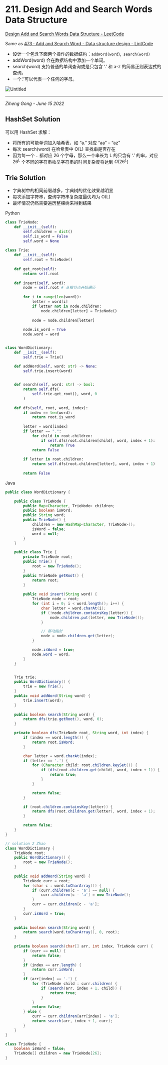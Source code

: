 # 211. Design Add and Search Words Data Structure

[Design Add and Search Words Data Structure - LeetCode](https://leetcode.com/problems/design-add-and-search-words-data-structure/)

Same as  [473 · Add and Search Word - Data structure design - LintCode](https://www.lintcode.com/problem/473/)

- 设计一个包含下面两个操作的数据结构：`addWord(word`),` search(word)`
- addWord(word) 会在数据结构中添加一个单词。
- search(word) 支持普通的单词查询或是只包含 ‘.’ 和 a-z 的简易正则表达式的查询。
- 一个‘.’可以代表一个任何的字母。

![Untitled](https://s3.us-west-2.amazonaws.com/secure.notion-static.com/0aa687a0-3d35-48d7-90ce-8ebb208b05df/Untitled.png?X-Amz-Algorithm=AWS4-HMAC-SHA256&X-Amz-Content-Sha256=UNSIGNED-PAYLOAD&X-Amz-Credential=AKIAT73L2G45EIPT3X45%2F20220615%2Fus-west-2%2Fs3%2Faws4_request&X-Amz-Date=20220615T234505Z&X-Amz-Expires=86400&X-Amz-Signature=fb81e2feb7399ca583d32a36a01d5e6bef9bf841a2967810ec29b2c8c6e905ec&X-Amz-SignedHeaders=host&response-content-disposition=filename%20%3D%22Untitled.png%22&x-id=GetObject)

---

*Ziheng Gong - June 15 2022*

## HashSet Solution

可以用 HashSet 求解：

- 将所有的可能单词加入哈希表，如 “a.” 对应 “aa” – “az”
- 每次 search(word) 在哈希表中 O(L) 查找串是否存在
- 因为每一个 `.` 都对应 26 个字母，那么一个串长为 L 的只含有 ‘.’ 的串，对应 $26^L$ 个不同的字符串枚举字符串的时间复杂度将达到 $O(26 ^ L)$

## Trie Solution

- 字典树中的相同前缀越多，字典树的优化效果越明显
- 每次添加字符串，查询字符串复杂度最优均为 O(L)
- 最坏情况仍然需要遍历整棵树来得到结果

Python

```python
class TrieNode:
    def __init__(self):
        self.children = dict()
        self.is_word = False
        self.word = None
    
class Trie:
    def __init__(self):
        self.root = TrieNode()
    
    def get_root(self):
        return self.root
    
    def insert(self, word):
        node = self.root # 从根节点开始遍历
        
        for i in range(len(word)):
            letter = word[i]
            if letter not in node.children:
                node.children[letter] = TrieNode()
            
            node = node.children[letter]
        
        node.is_word = True
        node.word = word


class WordDictionary:
    def __init__(self):
        self.trie = Trie()

    def addWord(self, word: str) -> None:
        self.trie.insert(word)
        

    def search(self, word: str) -> bool:
        return self.dfs(
            self.trie.get_root(), word, 0
        )
    
    def dfs(self, root, word, index):
        if index == len(word):
            return root.is_word
        
        letter = word[index]
        if letter == ".":
            for child in root.children:
                if self.dfs(root.children[child], word, index + 1):
                    return True
            return False
        
        if letter in root.children:
            return self.dfs(root.children[letter], word, index + 1)
        
        return False
```

Java

```java
public class WordDictionary {

    public class TrieNode {
        public Map<Character, TrieNode> children;
        public boolean isWord;
        public String word;
        public TrieNode() {
            children = new HashMap<Character, TrieNode>();
            isWord = false;
            word = null;
        }
    }

    public class Trie {
        private TrieNode root;
        public Trie() {
            root = new TrieNode();
        }
        public TrieNode getRoot() {
            return root;
        }
        
        public void insert(String word) {
            TrieNode node = root;
            for (int i = 0; i < word.length(); i++) {
                char letter = word.charAt(i);
                if (!node.children.containsKey(letter)) {
                    node.children.put(letter, new TrieNode());
                }

                // 移动指针
                node = node.children.get(letter);
            }

            node.isWord = true;
            node.word = word;
        }
    }


    Trie trie;
    public WordDictionary() {
        trie = new Trie();
    }
    public void addWord(String word) {
        trie.insert(word);
    }
    
    public boolean search(String word) {
        return dfs(trie.getRoot(), word, 0);
    }

    private boolean dfs(TrieNode root, String word, int index) {
        if (index == word.length()) {
            return root.isWord;
        }

        char letter = word.charAt(index);
        if (letter == '.') {
            for (Character child: root.children.keySet()) {
                if (dfs(root.children.get(child), word, index + 1)) {
                    return true;
                }
            }

            return false;
        }

        if (root.children.containsKey(letter)) {
            return dfs(root.children.get(letter), word, index + 1);
        }

        return false;
    }
}
```

``` java 
// solution 2 Zhao
class WordDictionary { 
    TrieNode root;
    public WordDictionary() {
        root = new TrieNode();
    }
    
    public void addWord(String word) {
        TrieNode curr = root;
        for (char c : word.toCharArray()) {
            if (curr.children[c - 'a'] == null) {
                curr.children[c - 'a'] = new TrieNode();
            }
            curr = curr.children[c - 'a']; 
        }
        curr.isWord = true;
    }
    
    public boolean search(String word) { 
        return search(word.toCharArray(), 0, root);       
    }
    
    private boolean search(char[] arr, int index, TrieNode curr) {
        if (curr == null) {
            return false;
        }
        if (index == arr.length) {
            return curr.isWord;
        }
        if (arr[index] == '.') {
            for (TrieNode child : curr.children) {
                if (search(arr, index + 1, child)) {
                    return true;
                }
            }
            return false;
        } else {
            curr = curr.children[arr[index] - 'a'];
            return search(arr, index + 1, curr);
        }
    }
}

class TrieNode {
    boolean isWord = false;
    TrieNode[] children = new TrieNode[26]; 
}



```